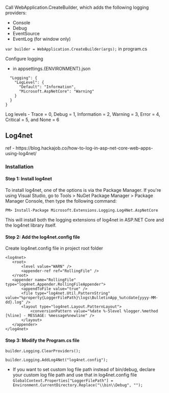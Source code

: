 Call WebApplication.CreateBuilder, which adds the following logging providers:
- Console
- Debug
- EventSource
- EventLog (for window only)

``var builder = WebApplication.CreateBuilder(args);`` in program.cs

Configure logging
- in appsettings.{ENVIRONMENT}.json
```{
  "Logging": {
    "LogLevel": {
      "Default": "Information",
      "Microsoft.AspNetCore": "Warning"
    }
  }
}

```
Log levels - Trace = 0, Debug = 1, Information = 2, Warning = 3, Error = 4, Critical = 5, and None = 6

<h2> Log4net </h2>
ref - https://blog.hackajob.co/how-to-log-in-asp-net-core-web-apps-using-log4net/

<h3>Installation</h3>
<h4>Step 1: Install log4net</h4>
To install log4net, one of the options is via the Package Manager. If you're using Visual Studio, go to Tools > NuGet Package Manager > Package Manager Console, then type the following command:

``PM> Install-Package Microsoft.Extensions.Logging.Log4Net.AspNetCore``

This will install both the logging extensions of log4net in ASP.NET Core and the log4net library itself.

<h4>Step 2: Add the log4net.config file</h4>
Create log4net.config file in project root folder

 ```html:
<log4net>
	<root>
		<level value="WARN" />
		<appender-ref ref="RollingFile" />
	</root>
	<appender name="RollingFile" type="log4net.Appender.RollingFileAppender">
		<appendToFile value="true" />
		<file type="log4net.Util.PatternString" value="%property{LoggerFilePath}\logs\BulletinApp_%utcdate{yyyy-MM-dd}.log" />
		<layout type="log4net.Layout.PatternLayout">
			<conversionPattern value="%date %-5level %logger.%method [%line] - MESSAGE: %message%newline" />
		</layout>
	</appender>
</log4net>
```

<h4>Step 3: Modify the Program.cs file</h4>
 
``builder.Logging.ClearProviders(); ``

``builder.Logging.AddLog4Net("log4net.config");``
- If you want to set custom log file path instead of bin/debug, declare your custom log file path and use that in log4net.config file
``GlobalContext.Properties["LoggerFilePath"] = Environment.CurrentDirectory.Replace("\\bin\\Debug", "");``
